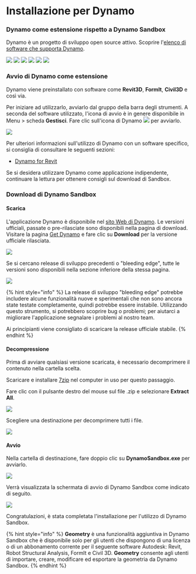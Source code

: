 # Installazione per Dynamo

### Dynamo come estensione rispetto a Dynamo Sandbox

Dynamo è un progetto di sviluppo open source attivo. Scoprire l'[elenco di software che supporta Dynamo](http://dynamobim.org/download/).

![](<images/setup for dynamo - dynamo revit.png>) ![](<images/setup for dynamo - dynamo civil 3D.png>) ![](<images/setup for dynamo - dynamo alias design.png>) ![](<images/setup for dynamo - dynamo formit.png>) ![](<images/setup for dynamo - dynamo advance steel.png>) ![](<images/setup for dynamo - dynamo robot structural analysis.png>)

### Avvio di Dynamo come estensione

Dynamo viene preinstallato con software come **Revit3D**, **FormIt**, **Civil3D** e così via.

Per iniziare ad utilizzarlo, avviarlo dal gruppo della barra degli strumenti. A seconda del software utilizzato, l'icona di avvio è in genere disponibile in Menu > scheda **Gestisci**. Fare clic sull'icona di Dynamo ![](images/dynamoCore-halfSize.png) per avviarlo.

![](<images/launch dynamo from revit.jpg>)

Per ulteriori informazioni sull'utilizzo di Dynamo con un software specifico, si consiglia di consultare le seguenti sezioni:

* [Dynamo for Revit](../7\_dynamo\_for\_revit/)

Se si desidera utilizzare Dynamo come applicazione indipendente, continuare la lettura per ottenere consigli sul download di Sandbox.

### Download di Dynamo Sandbox

#### Scarica

L'applicazione Dynamo è disponibile nel [sito Web di Dynamo](http://dynamobim.com). Le versioni ufficiali, passate o pre-rilasciate sono disponibili nella pagina di download. Visitare la pagina [Get Dynamo](http://dynamobim.org/download/) e fare clic su **Download** per la versione ufficiale rilasciata.

![](<images/dynamo-sandbox (1).png>)

Se si cercano release di sviluppo precedenti o "bleeding edge", tutte le versioni sono disponibili nella sezione inferiore della stessa pagina.

![](<images/Dynamo Sandbox All builds.jpg>)

{% hint style="info" %}
La release di sviluppo "bleeding edge" potrebbe includere alcune funzionalità nuove e sperimentali che non sono ancora state testate completamente, quindi potrebbe essere instabile. Utilizzando questo strumento, si potrebbero scoprire bug o problemi; per aiutarci a migliorare l'applicazione segnalare i problemi al nostro team.

Ai principianti viene consigliato di scaricare la release ufficiale stabile.
{% endhint %}

#### Decompressione

Prima di avviare qualsiasi versione scaricata, è necessario decomprimere il contenuto nella cartella scelta.

Scaricare e installare [7zip](https://www.7-zip.org/download.html) nel computer in uso per questo passaggio.

Fare clic con il pulsante destro del mouse sul file .zip e selezionare **Extract All**.

![](<images/02-03 Extract zip file.jpg>)

Scegliere una destinazione per decomprimere tutti i file.

![](<images/02-04 Extract destination folder.jpg>)

#### Avvio

Nella cartella di destinazione, fare doppio clic su **DynamoSandbox.exe** per avviarlo.

![](<images/02-05 Dynamo exe.jpg>)

Verrà visualizzata la schermata di avvio di Dynamo Sandbox come indicato di seguito.

![](<images/02-06 Dynamo startup screen.jpg>)

Congratulazioni, è stata completata l'installazione per l'utilizzo di Dynamo Sandbox.

{% hint style="info" %}
**Geometry** è una funzionalità aggiuntiva in Dynamo Sandbox che è disponibile solo per gli utenti che dispongono di una licenza o di un abbonamento corrente per il seguente software Autodesk: Revit, Robot Structural Analysis, FormIt e Civil 3D. **Geometry** consente agli utenti di importare, creare, modificare ed esportare la geometria da Dynamo Sandbox.
{% endhint %}
